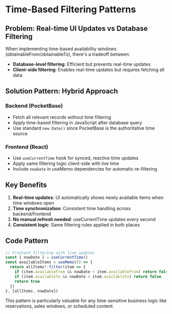 # Time-Based Filtering Patterns

## Problem: Real-time UI Updates vs Database Filtering

When implementing time-based availability windows (obtainableFrom/obtainableTo), there's a tradeoff between:
- **Database-level filtering**: Efficient but prevents real-time updates
- **Client-side filtering**: Enables real-time updates but requires fetching all data

## Solution Pattern: Hybrid Approach

### Backend (PocketBase)
- Fetch all relevant records without time filtering
- Apply time-based filtering in JavaScript after database query
- Use standard `new Date()` since PocketBase is the authoritative time source

### Frontend (React)
- Use `useCurrentTime` hook for synced, reactive time updates
- Apply same filtering logic client-side with live time
- Include `nowDate` in useMemo dependencies for automatic re-filtering

## Key Benefits
1. **Real-time updates**: UI automatically shows newly available items when time windows open
2. **Time synchronization**: Consistent time handling across backend/frontend
3. **No manual refresh needed**: useCurrentTime updates every second
4. **Consistent logic**: Same filtering rules applied in both places

## Code Pattern
```javascript
// Frontend filtering with live updates
const { nowDate } = useCurrentTime()
const availableItems = useMemo(() => {
  return allItems?.filter(item => {
    if (item.availableFrom && nowDate < item.availableFrom) return false
    if (item.availableTo && nowDate > item.availableTo) return false
    return true
  })
}, [allItems, nowDate])
```

This pattern is particularly valuable for any time-sensitive business logic like reservations, sales windows, or scheduled content.
